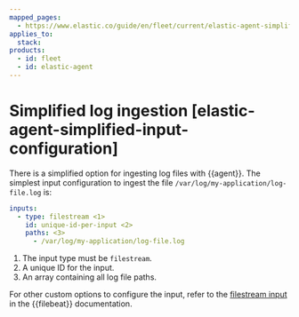 ```yaml
---
mapped_pages:
  - https://www.elastic.co/guide/en/fleet/current/elastic-agent-simplified-input-configuration.html
applies_to:
  stack:
products:
  - id: fleet
  - id: elastic-agent
---
```


# Simplified log ingestion [elastic-agent-simplified-input-configuration]

There is a simplified option for ingesting log files with {{agent}}. The simplest input configuration to ingest the file `/var/log/my-application/log-file.log` is:

```yaml
inputs:
  - type: filestream <1>
    id: unique-id-per-input <2>
    paths: <3>
      - /var/log/my-application/log-file.log
```

1. The input type must be `filestream`.
2. A unique ID for the input.
3. An array containing all log file paths.


For other custom options to configure the input, refer to the [filestream input](beats://reference/filebeat/filebeat-input-filestream.md) in the {{filebeat}} documentation.

